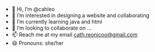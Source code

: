 - 👋 Hi, I’m @cahleo
- 👀 I’m interested in designing a website and collaborating 
- 🌱 I’m currently learning java and html
- 💞️ I’m looking to collaborate on ...
- 📫 Reach me at my email cath.reonicoo@gmail.com
- 😄 Pronouns: she/her


<!---
cahleo/cahleo is a ✨ special ✨ repository because its `README.md` (this file) appears on your GitHub profile.
You can click the Preview link to take a look at your changes.
--->
